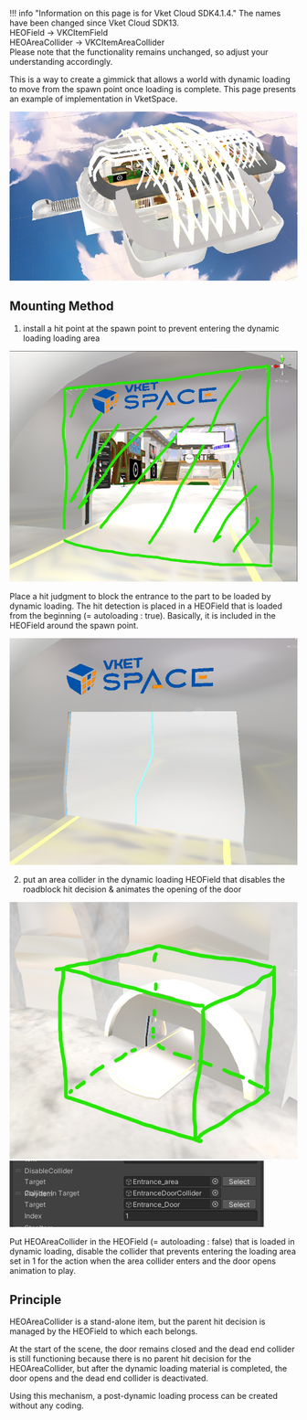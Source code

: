 !!! info "Information on this page is for Vket Cloud SDK4.1.4."
    The names have been changed since Vket Cloud SDK13.<br>
    HEOField → VKCItemField <br>
    HEOAreaCollider → VKCItemAreaCollider <br>
    Please note that the functionality remains unchanged, so adjust your understanding accordingly. <br>

This is a way to create a gimmick that allows a world with dynamic loading to move from the spawn point once loading is complete.
This page presents an example of implementation in VketSpace.

![DoorOpensAfterLoad00](img/DoorOpensAfterLoad00.jpg)

## Mounting Method

1. install a hit point at the spawn point to prevent entering the dynamic loading loading area

![DoorOpensAfterLoad01](img/DoorOpensAfterLoad01.jpg)

Place a hit judgment to block the entrance to the part to be loaded by dynamic loading. The hit detection is placed in a HEOField that is loaded from the beginning (= autoloading : true). Basically, it is included in the HEOField around the spawn point.

![DoorOpensAfterLoad03](img/DoorOpensAfterLoad03.jpg)

2. put an area collider in the dynamic loading HEOField that disables the roadblock hit decision & animates the opening of the door

![DoorOpensAfterLoad04](img/DoorOpensAfterLoad04.jpg)
![DoorOpensAfterLoad06](img/DoorOpensAfterLoad06.jpg)

Put HEOAreaCollider in the HEOField (= autoloading : false) that is loaded in dynamic loading, disable the collider that prevents entering the loading area set in 1 for the action when the area collider enters and the door opens animation to play.

## Principle
HEOAreaCollider is a stand-alone item, but the parent hit decision is managed by the HEOField to which each belongs.

At the start of the scene, the door remains closed and the dead end collider is still functioning because there is no parent hit decision for the HEOAreaCollider, but after the dynamic loading material is completed, the door opens and the dead end collider is deactivated.

Using this mechanism, a post-dynamic loading process can be created without any coding.
